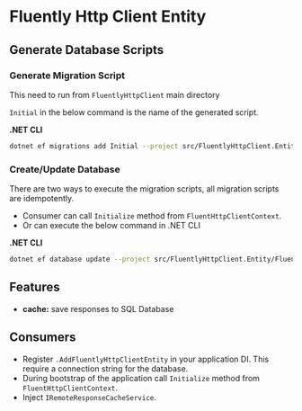 # Fluently Http Client Entity

## Generate Database Scripts

### Generate Migration Script
This need to run from `FluentlyHttpClient` main directory

`Initial` in the below command is the name of the generated script.

**.NET CLI**
```bash
dotnet ef migrations add Initial --project src/FluentlyHttpClient.Entity/FluentlyHttpClient.Entity.csproj --startup-project samples/FluentlyHttpClient.Sample.Api/FluentlyHttpClient.Sample.Api.csproj
```

### Create/Update Database
There are two ways to execute the migration scripts, all migration scripts are idempotently.
 - Consumer can call `Initialize` method from `FluentHttpClientContext`.
 - Or can execute the below command in .NET CLI

**.NET CLI**
```bash
dotnet ef database update --project src/FluentlyHttpClient.Entity/FluentlyHttpClient.Entity.csproj --startup-project samples/FluentlyHttpClient.Sample.Api/FluentlyHttpClient.Sample.Api.csproj
```

## Features
- **cache:** save responses to SQL Database

## Consumers
 - Register `.AddFluentlyHttpClientEntity` in your application DI. This require a connection string for the database.
 - During bootstrap of the application call `Initialize` method from `FluentHttpClientContext`.
 - Inject `IRemoteResponseCacheService`.